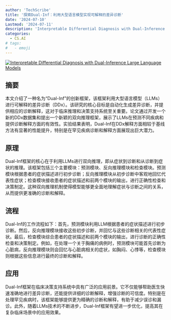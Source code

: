 ```yaml
---
author: 'TechScribe'
title: '探索Dual-Inf：利用大型语言模型实现可解释的差异诊断'
date: '2024-07-10'
Lastmod: '2024-07-11'
description: 'Interpretable Differential Diagnosis with Dual-Inference Large Language Models'
categories:
  - CS.AI
# tags:
#   - emoji
---
```


[![Interpretable Differential Diagnosis with Dual-Inference Large Language Models](https://arxiv-research-1301205113.cos.ap-guangzhou.myqcloud.com/images/2407.07330v1.pdf_0.jpg)](https://arxiv.org/abs/2407.07330v1)

## 摘要

本文介绍了一种名为“Dual-Inf”的创新框架，该框架利用大型语言模型（LLMs）进行可解释的差异诊断（DDx）。该研究的核心目标是自动化生成差异诊断，并提供相应的诊断解释，这对于临床推理和决策支持系统至关重要。论文通过开发一个新的DDx数据集和提出一个新颖的双向推理框架，展示了LLMs在预测不同疾病和提供诊断解释方面的有效性。实验结果表明，Dual-Inf在DDx解释方面相较于基线方法有显著的性能提升，特别是在罕见疾病诊断和解释方面展现出巨大潜力。<!--more-->

## 原理

Dual-Inf框架的核心在于利用LLMs进行双向推理，即从症状到诊断和从诊断到症状的推理。该框架包括三个主要模块：预测模块、反向推理模块和检查模块。预测模块根据患者的症状描述进行初步诊断；反向推理模块从初步诊断中客观地回忆代表性症状；检查模块接收患者的症状描述和前两个模块的输出，进行正确性检查和决策制定。这种双向推理机制使得模型能够更全面地理解症状与诊断之间的关系，从而提供更准确的诊断和解释。

## 流程

Dual-Inf的工作流程如下：首先，预测模块利用LLM根据患者的症状描述进行初步诊断。然后，反向推理模块接收这些初步诊断，并回忆与这些诊断相关的代表性症状。最后，检查模块综合患者的症状描述和前两个模块的输出，进行诊断的正确性检查和决策制定。例如，在处理一个关于胸痛的病例时，预测模块可能首先诊断为心脏病，反向推理模块则会回忆与心脏病相关的症状，如胸闷、心悸等，检查模块则根据这些信息进行最终的诊断和解释。

## 应用

Dual-Inf框架在临床决策支持系统中具有广泛的应用前景。它不仅能够帮助医生快速准确地进行差异诊断，还能提供详细的诊断解释，增强诊断的可信度。特别是在处理罕见疾病时，该框架能够提供更为精确的诊断和解释，有助于减少误诊和漏诊。此外，随着LLMs技术的不断进步，Dual-Inf框架有望进一步优化，提高其在复杂临床场景中的应用效果。